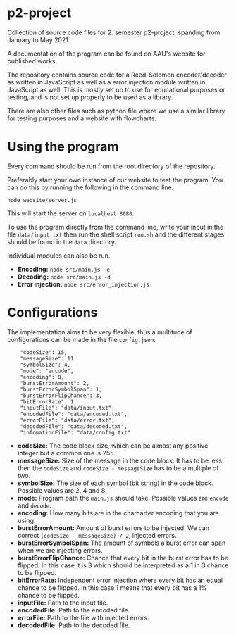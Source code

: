 # p2-project
Collection of source code files for 2. semester p2-project, spanding from January to May 2021.

A documentation of the program can be found on AAU's website for published works.

The repository contains source code for a Reed-Solomon encoder/decoder as written in JavaScript as well as a error injection module written in JavaScript as well. This is mostly set up to use for educational purposes or testing, and is not set up properly to be used as a library.

There are also other files such as python file where we use a similar library for testing purposes and a website with flowcharts.

# Using the program
Every command should be run from the root directory of the repository.

Preferably start your own instance of our website to test the program. You can do this by running the following in the command line.

`node website/server.js`

This will start the server on `localhest:8080`.

To use the program directly from the command line, write your input in the file `data/input.txt` then run the shell script `run.sh` and the different stages should be found in the `data` directory.

Individual modules can also be run.

- **Encoding:** `node src/main.js -e`
- **Decoding:** `node src/main.js -d`
- **Error injection:** `node src/error_injection.js`

# Configurations
The implementation aims to be very flexible, thus a multitude of configurations can be made in the file `config.json`.

```
    "codeSize": 15,
    "messageSize": 11,
    "symbolSize": 4,
    "mode": "encode",
    "encoding": 8,
    "burstErrorAmount": 2,
    "burstErrorSymbolSpan": 1,
    "burstErrorFlipChance": 3,
    "bitErrorRate": 1,
    "inputFile": "data/input.txt",
    "encodedFile": "data/encoded.txt",
    "errorFile": "data/error.txt",
    "decodedFile": "data/decoded.txt",
    "infomationFile": "data/config.txt"
```

- **codeSize:** The code block size, which can be almost any positive integer but a common one is 255.
- **messageSize:** Size of the message in the code block. It has to be less then the `codeSize` and `codeSize - messageSize` has to be a multiple of two.
- **symbolSize:** The size of each symbol (bit string) in the code block. Possible values are 2, 4 and 8.
- **mode:** Program path the `main.js` should take. Possible values are `encode` and `decode`.
- **encoding:** How many bits are in the charcarter encoding that you are using.
- **burstErrorAmount:** Amount of burst errors to be injected. We can correct `(codeSize - messageSize) / 2`, injected errors.
- **burstErrorSymbolSpan:** The amount of symbols a burst error can span when we are injecting errors.
- **burstErrorFlipChance:** Chance that every bit in the burst error has to be flipped. In this case it is 3 which should be interpreted as a 1 in 3 chance to be flipped.
- **bitErrorRate:** Independent error injection where every bit has an equal chance to be flipped. In this case 1 means that every bit has a 1% chance to be flipped.
- **inputFile:** Path to the input file.
- **encodedFile:** Path to the encoded file.
- **errorFile:** Path to the file with injected errors.
- **decodedFile:** Path to the decoded file.
